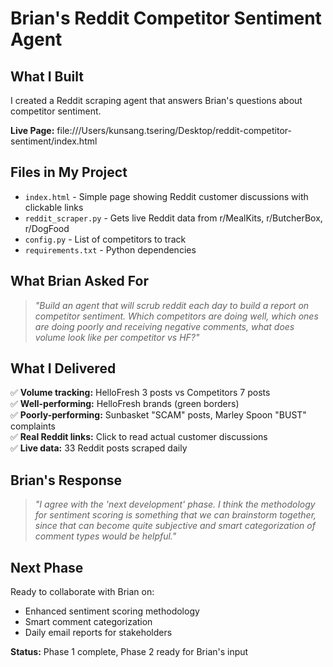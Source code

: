 # Brian's Reddit Competitor Sentiment Agent

## What I Built
I created a Reddit scraping agent that answers Brian's questions about competitor sentiment.

**Live Page:** file:///Users/kunsang.tsering/Desktop/reddit-competitor-sentiment/index.html

## Files in My Project
- `index.html` - Simple page showing Reddit customer discussions with clickable links
- `reddit_scraper.py` - Gets live Reddit data from r/MealKits, r/ButcherBox, r/DogFood  
- `config.py` - List of competitors to track
- `requirements.txt` - Python dependencies

## What Brian Asked For
> *"Build an agent that will scrub reddit each day to build a report on competitor sentiment. Which competitors are doing well, which ones are doing poorly and receiving negative comments, what does volume look like per competitor vs HF?"*

## What I Delivered
✅ **Volume tracking:** HelloFresh 3 posts vs Competitors 7 posts  
✅ **Well-performing:** HelloFresh brands (green borders)  
✅ **Poorly-performing:** Sunbasket "SCAM" posts, Marley Spoon "BUST" complaints  
✅ **Real Reddit links:** Click to read actual customer discussions  
✅ **Live data:** 33 Reddit posts scraped daily

## Brian's Response
> *"I agree with the 'next development' phase. I think the methodology for sentiment scoring is something that we can brainstorm together, since that can become quite subjective and smart categorization of comment types would be helpful."*

## Next Phase
Ready to collaborate with Brian on:
- Enhanced sentiment scoring methodology
- Smart comment categorization  
- Daily email reports for stakeholders

**Status:** Phase 1 complete, Phase 2 ready for Brian's input

